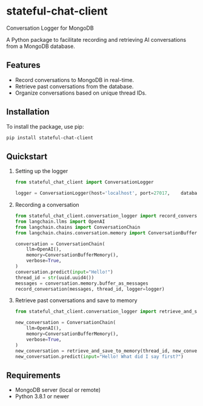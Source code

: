 # stateful-chat-client

Conversation Logger for MongoDB

A Python package to facilitate recording and retrieving AI conversations from a MongoDB database.

## Features

- Record conversations to MongoDB in real-time.
- Retrieve past conversations from the database.
- Organize conversations based on unique thread IDs.

## Installation

To install the package, use pip:

```sh
pip install stateful-chat-client
```

## Quickstart

1. Setting up the logger
    ```python
    from stateful_chat_client import ConversationLogger

    logger = ConversationLogger(host='localhost', port=27017,    database_name='conversation_database', collection_name='conversations')
    ```
2. Recording a conversation
    ```python
    from stateful_chat_client.conversation_logger import record_conversation
    from langchain.llms import OpenAI
    from langchain.chains import ConversationChain
    from langchain.chains.conversation.memory import ConversationBufferMemory

    conversation = ConversationChain(
        llm=OpenAI(),
        memory=ConversationBufferMemory(),
        verbose=True,
    )
    conversation.predict(input="Hello!")
    thread_id = str(uuid.uuid4())
    messages = conversation.memory.buffer_as_messages
    record_conversation(messages, thread_id, logger=logger)
    ```
3. Retrieve past conversations and save to memory
    ```python
    from stateful_chat_client.conversation_logger import retrieve_and_save_to_memory

    new_conversation = ConversationChain(
        llm=OpenAI(),
        memory=ConversationBufferMemory(),
        verbose=True,
    )
    new_conversation = retrieve_and_save_to_memory(thread_id, new_conversation_instance, logger=logger)
    new_conversation.predict(input="Hello! What did I say first?")
    ```

## Requirements

- MongoDB server (local or remote)
- Python 3.8.1 or newer
